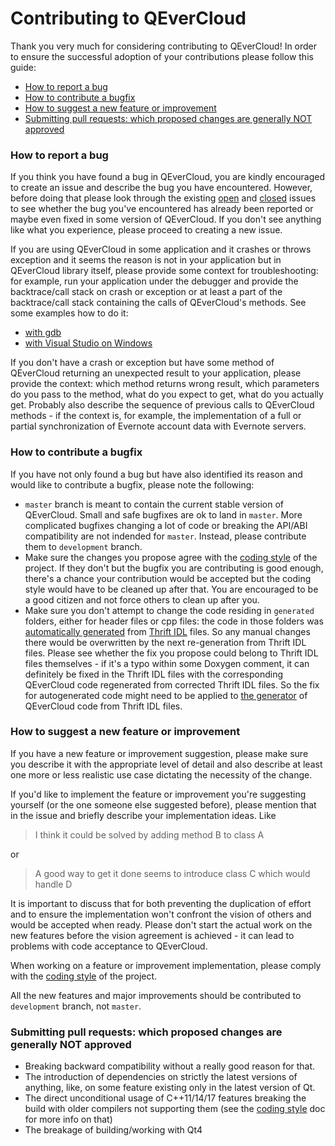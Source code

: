 # Contributing to QEverCloud

Thank you very much for considering contributing to QEverCloud! In order to ensure the successful adoption of your contributions please follow this guide:

* [How to report a bug](#how-to-report-a-bug)
* [How to contribute a bugfix](#how-to-contribute-a-bugfix)
* [How to suggest a new feature or improvement](#how-to-suggest-a-new-feature-or-improvement)
* [Submitting pull requests: which proposed changes are generally NOT approved](#submitting-pull-requests-which-proposed-changes-are-generally-not-approved)

### How to report a bug

If you think you have found a bug in QEverCloud, you are kindly encouraged to create an issue and describe the bug you have encountered. However, before doing that please look through the existing [open](https://github.com/d1vanov/QEverCloud/issues) and [closed](https://github.com/d1vanov/QEverCloud/issues?q=is%3Aissue+is%3Aclosed) issues to see whether the bug you've encountered has already been reported or maybe even fixed in some version of QEverCloud. If you don't see anything like what you experience, please proceed to creating a new issue.

If you are using QEverCloud in some application and it crashes or throws exception and it seems the reason is not in your application but in QEverCloud library itself, please provide some context for troubleshooting: for example, run your application under the debugger and provide the backtrace/call stack on crash or exception or at least a part of the backtrace/call stack containing the calls of QEverCloud's methods. See some examples how to do it:

* [with gdb](http://www.cs.toronto.edu/~krueger/csc209h/tut/gdb_tutorial.html)
* [with Visual Studio on Windows](http://www.codeproject.com/Articles/79508/Mastering-Debugging-in-Visual-Studio-2010-A-Beginn#heading0031)

If you don't have a crash or exception but have some method of QEverCloud returning an unexpected result to your application, please provide the context: which method returns wrong result, which parameters do you pass to the method, what do you expect to get, what do you actually get. Probably also describe the sequence of previous calls to QEverCloud methods - if the context is, for example, the implementation of a full or partial synchronization of Evernote account data with Evernote servers.

### How to contribute a bugfix

If you have not only found a bug but have also identified its reason and would like to contribute a bugfix, please note the following:

* `master` branch is meant to contain the current stable version of QEverCloud. Small and safe bugfixes are ok to land in `master`. More complicated bugfixes changing a lot of code or breaking the API/ABI compatibility are not indended for `master`. Instead, please contribute them to `development` branch.
* Make sure the changes you propose agree with the [coding style](CodingStyle.md) of the project. If they don't but the bugfix you are contributing is good enough, there's a chance your contribution would be accepted but the coding style would have to be cleaned up after that. You are encouraged to be a good citizen and not force others to clean up after you.
* Make sure you don't attempt to change the code residing in `generated` folders, either for header files or cpp files: the code in those folders was [automatically generated](https://github.com/d1vanov/QEverCloudGenerator) from [Thrift IDL](https://github.com/evernote/evernote-thrift) files. So any manual changes there would be overwritten by the next re-generation from Thrift IDL files. Please see whether the fix you propose could belong to Thrift IDL files themselves - if it's a typo within some Doxygen comment, it can definitely be fixed in the Thrift IDL files with the corresponding QEverCloud code regenerated from corrected Thrift IDL files. So the fix for autogenerated code might need to be applied to [the generator](https://github.com/d1vanov/QEverCloudGenerator) of QEverCloud code from Thrift IDL files.

### How to suggest a new feature or improvement

If you have a new feature or improvement suggestion, please make sure you describe it with the appropriate level of detail and also describe at least one more or less realistic use case dictating the necessity of the change.

If you'd like to implement the feature or improvement you're suggesting yourself (or the one someone else suggested before), please mention that in the issue and briefly describe your implementation ideas. Like

> I think it could be solved by adding method B to class A

or

> A good way to get it done seems to introduce class C which would handle D

It is important to discuss that for both preventing the duplication of effort and to ensure the implementation won't confront the vision of others and would be accepted when ready. Please don't start the actual work on the new features before the vision agreement is achieved - it can lead to problems with code acceptance to QEverCloud.

When working on a feature or improvement implementation, please comply with the [coding style](CodingStyle.md) of the project.

All the new features and major improvements should be contributed to `development` branch, not `master`.

### Submitting pull requests: which proposed changes are generally NOT approved

* Breaking backward compatibility without a really good reason for that.
* The introduction of dependencies on strictly the latest versions of anything, like, on some feature existing only in the latest version of Qt.
* The direct unconditional usage of C++11/14/17 features breaking the build with older compilers not supporting them (see the [coding style](CodingStyle.md) doc for more info on that)
* The breakage of building/working with Qt4
